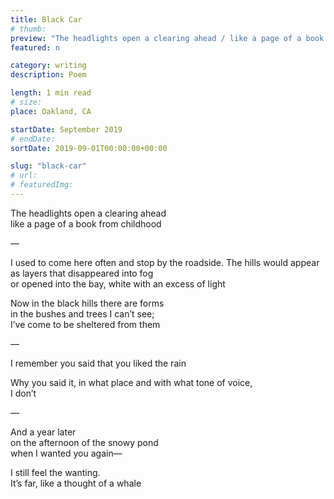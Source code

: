 ```yaml
---
title: Black Car
# thumb:
preview: "The headlights open a clearing ahead / like a page of a book from childhood"
featured: n

category: writing
description: Poem

length: 1 min read
# size:
place: Oakland, CA

startDate: September 2019
# endDate:
sortDate: 2019-09-01T00:00:00+00:00

slug: "black-car"
# url:
# featuredImg:
---
```


The headlights open a clearing ahead<br>
like a page of a book from childhood

—

I used to come here often and stop by the roadside. The hills would appear<br>
as layers that disappeared into fog<br>
or opened into the bay, white with an excess of light

Now in the black hills there are forms<br>
in the bushes and trees I can’t see;<br>
I’ve come to be sheltered from them

—

I remember you said that you liked the rain<br>

Why you said it, in what place and with what tone of voice,<br>
I don’t

—

And a year later<br>
on the afternoon of the snowy pond<br>
when I wanted you again—

I still feel the wanting.<br>
It’s far, like a thought of a whale
